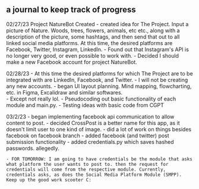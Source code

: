 ## a journal to keep track of progress ##

02/27/23
Project NatureBot Created
    - created idea for The Project. Input a picture of Nature. Woods, trees, flowers, animals, etc etc., along with a description of the picture, some hashtags, and then send that out to all linked social media platforms. At this time, the desired platforms are Facebook, Twitter, Instagram, LinkedIn. 
    - Found out that Instagram's API is no longer very good, or even possible to work with. 
    - Decided I should make a new Facebook account for project NatureBot.


02/28/23
    - At this time the desired platforms for which The Project are to be integrated with are LinkedIn, Facebook, and Twitter.
    - I will not be creating any new accounts.
    - began UI layout planning. Mind mapping, flowcharting, etc. in Figma, Excalidraw and similar softwares.    
    - Except not really lol. 
    - Pseudocoding out basic functionality of each module and main.py. 
    - Testing ideas with basic code from CGPT

03/2/23
    - began implementing facebook api communication to allow content to post.
    - decided CrossPost is a better name for this app, as it doesn't limit user to one kind of image. 
    - did a lot of work on things besides facebook on facebook branch
    - added facebook (and twitter) post submission functionality
    - added credentials.py which saves hashed passwords. allegedly. 

    - FOR TOMORROW: I am going to have credentials be the module that asks what platform the user wants to post to. then the request for credentials will come from the respective module. Currently, credentials asks, as does the Social Media Platform Module (SMPP). Keep up the good work scooter C:
